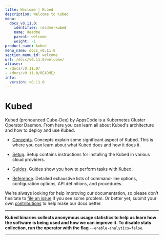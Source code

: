 ```yaml
---
title: Weclome | Kubed
description: Welcome to Kubed
menu:
  docs_v0.11.0:
    identifier: readme-kubed
    name: Readme
    parent: welcome
    weight: -1
product_name: kubed
menu_name: docs_v0.11.0
section_menu_id: welcome
url: /docs/v0.11.0/welcome/
aliases:
- /docs/v0.11.0/
- /docs/v0.11.0/README/
info:
  version: v0.11.0
---
```


# Kubed
Kubed (pronounced Cube-Dee) by AppsCode is a Kubernetes Cluster Operator Daemon. From here you can learn all about Kubed's architecture and how to deploy and use Kubed.

- [Concepts](/docs/v0.11.0/concepts/). Concepts explain some significant aspect of Kubed. This is where you can learn about what Kubed does and how it does it.

- [Setup](/docs/v0.11.0/setup/). Setup contains instructions for installing
  the Kubed in various cloud providers.

- [Guides](/docs/v0.11.0/guides/). Guides show you how to perform tasks with Kubed.

- [Reference](/docs/v0.11.0/reference/). Detailed exhaustive lists of
command-line options, configuration options, API definitions, and procedures.

We're always looking for help improving our documentation, so please don't hesitate to [file an issue](https://github.com/appscode/kubed/issues/new) if you see some problem. Or better yet, submit your own [contributions](/docs/v0.11.0/CONTRIBUTING) to help
make our docs better.

---

**Kubed binaries collects anonymous usage statistics to help us learn how the software is being used and how we can improve it. To disable stats collection, run the operator with the flag** `--enable-analytics=false`.

---
